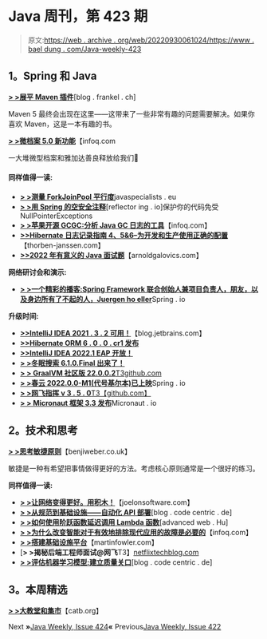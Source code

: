 # Java 周刊，第 423 期

> 原文:[https://web . archive . org/web/20220930061024/https://www . bael dung . com/Java-weekly-423](https://web.archive.org/web/20220930061024/https://www.baeldung.com/java-weekly-423)

## **1。Spring 和 Java**

[**> >展平 Maven 插件**](https://web.archive.org/web/20221208143832/https://blog.frankel.ch/maven-flatten-plugin/)[blog . frankel . ch]

Maven 5 最终会出现在这里——这带来了一些非常有趣的问题需要解决。如果你喜欢 Maven，这是一本有趣的书。

[**> >微档案 5.0 新功能**](https://web.archive.org/web/20221208143832/https://www.infoq.com/news/2022/01/whats-new-in-microprofile-5/)【infoq.com

一大堆微型档案和雅加达善良释放给我们🙂

#### **同样值得一读:**

*   [**> >测量 ForkJoinPool 平行度**](https://web.archive.org/web/20221208143832/https://www.javaspecialists.eu/archive/Issue297-Measuring-ForkJoinPool-Parallelism.html)javaspecialists . eu
*   [**> >用 Spring 的空安全注释**](https://web.archive.org/web/20221208143832/https://reflectoring.io/spring-boot-null-safety-annotations/)[reflector ing . io]保护你的代码免受 NullPointerExceptions
*   [**> >苹果开源 GCGC:分析 Java GC 日志的工具**](https://web.archive.org/web/20221208143832/https://www.infoq.com/news/2022/01/apple-gcgc-java/)【infoq.com】
*   [**>>Hibernate 日志记录指南 4、5&6–为开发和生产使用正确的配置**](https://web.archive.org/web/20221208143832/https://thorben-janssen.com/hibernate-logging-guide/)【thorben-janssen.com】
*   [**>>2022 年有意义的 Java 面试题**](https://web.archive.org/web/20221208143832/https://arnoldgalovics.com/java-interview-questions-2022/)【arnoldgalovics.com】

**网络研讨会和演示:**

*   [**> >一个精彩的播客:Spring Framework 联合创始人兼项目负责人，朋友，以及身边所有了不起的人，Juergen ho eller**](https://web.archive.org/web/20221208143832/https://spring.io/blog/2022/01/27/a-bootiful-podcast-spring-framework-cofounder-and-project-lead-friend-and-all-around-amazing-human-being-juergen-hoeller)Spring . io

**升级时间:**

*   [**>>IntelliJ IDEA 2021 . 3 . 2 可用！**](https://web.archive.org/web/20221208143832/https://blog.jetbrains.com/idea/2022/01/intellij-idea-2021-3-2/)【blog.jetbrains.com】
*   [**>>Hibernate ORM 6 . 0 . 0 . cr1 发布**](https://web.archive.org/web/20221208143832/https://in.relation.to/2022/01/27/orm-600-cr1/)
*   [**>>IntelliJ IDEA 2022.1 EAP 开放！**](https://web.archive.org/web/20221208143832/https://blog.jetbrains.com/idea/2022/01/intellij-idea-2022-1-eap-1/)
*   [**> >冬眠搜索 6.1.0.Final 出来了！**](https://web.archive.org/web/20221208143832/https://in.relation.to/2022/01/25/hibernate-search-6-1-0-Final/)
*   [**> > GraalVM 社区版 22.0.0.2**T3github.com](https://web.archive.org/web/20221208143832/https://github.com/graalvm/graalvm-ce-builds/releases)
*   [**> >春云 2022.0.0-M1(代号基尔本)已上映**](https://web.archive.org/web/20221208143832/https://spring.io/blog/2022/01/27/spring-cloud-2022-0-0-m1-codename-kilburn-has-been-released)Spring . io
*   [**> >网飞指挥 v 3 . 5 . 0**T3【github.com】](https://web.archive.org/web/20221208143832/https://github.com/Netflix/conductor/releases)
*   [**> > Micronaut 框架 3.3 发布**](https://web.archive.org/web/20221208143832/https://micronaut.io/2022/01/27/micronaut-framework-3-3-released/)Micronaut . io

## **2。技术和思考**

[**> >思考敏捷原则**](https://web.archive.org/web/20221208143832/https://benjiweber.co.uk/blog/2022/01/30/pondering-agile-principles/)【benjiweber.co.uk】

敏捷是一种有希望把事情做得更好的方法。考虑核心原则通常是一个很好的练习。

**同样值得一读:**

*   [**> >让网络变得更好。用积木！**](https://web.archive.org/web/20221208143832/https://www.joelonsoftware.com/2022/01/27/making-the-web-better-with-blocks/)【joelonsoftware.com】
*   [**> >从规范到基础设施——自动化 API 部署**](https://web.archive.org/web/20221208143832/https://blog.codecentric.de/en/2022/01/from-specification-to-infrastructure-automated-api-deployments/)[blog . code centric . de]
*   [**> >如何使用阶跃函数延迟调用 Lambda 函数**](https://web.archive.org/web/20221208143832/https://advancedweb.hu/how-to-delay-calling-a-lambda-function-using-step-functions/)[advanced web . Hu]
*   [**> >为什么改变智能对于有效地排除现代应用的故障是必要的**](https://web.archive.org/web/20221208143832/https://www.infoq.com/articles/beyond-monitoring-change-intelligence/)【infoq.com】
*   [**> >搭建基础设施平台**](https://web.archive.org/web/20221208143832/https://martinfowler.com/articles/building-infrastructure-platform.html)【martinfowler.com】
*   [**> >揭秘后端工程师面试@网飞**T3】[netflixtechblog.com](https://web.archive.org/web/20221208143832/https://netflixtechblog.com/demystifying-interviewing-for-backend-engineers-netflix-aceb26a83495)
*   [**> >评估机器学习模型:建立质量关口**](https://web.archive.org/web/20221208143832/https://blog.codecentric.de/en/2022/02/evaluating-machine-learning-models-quality-gates/)[blog . code centric . de]

## **3。本周精选**

**[> >大教堂和集市](https://web.archive.org/web/20221208143832/http://www.catb.org/esr/writings/cathedral-bazaar/cathedral-bazaar/)**【catb.org】

Next **»**[Java Weekly, Issue 424](/web/20221208143832/https://www.baeldung.com/java-weekly-424)**«** Previous[Java Weekly, Issue 422](/web/20221208143832/https://www.baeldung.com/java-weekly-422)